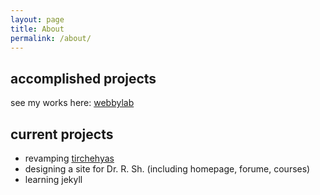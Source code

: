 ```yaml
---
layout: page
title: About
permalink: /about/
---
```



## accomplished projects
see my works here:
[webbylab](http://webbylab.ir/works/)
## current projects
- revamping [tirchehyas](http://tirchehyas.com)
- designing a site for Dr. R. Sh. (including homepage, forume, courses)
- learning jekyll
